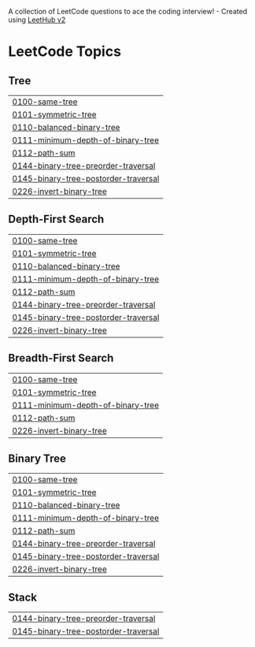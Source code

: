 A collection of LeetCode questions to ace the coding interview! - Created using [LeetHub v2](https://github.com/arunbhardwaj/LeetHub-2.0)
<!---LeetCode Topics Start-->
# LeetCode Topics
## Tree
|  |
| ------- |
| [0100-same-tree](https://github.com/AbhaySinghR/DSA/tree/master/0100-same-tree) |
| [0101-symmetric-tree](https://github.com/AbhaySinghR/DSA/tree/master/0101-symmetric-tree) |
| [0110-balanced-binary-tree](https://github.com/AbhaySinghR/DSA/tree/master/0110-balanced-binary-tree) |
| [0111-minimum-depth-of-binary-tree](https://github.com/AbhaySinghR/DSA/tree/master/0111-minimum-depth-of-binary-tree) |
| [0112-path-sum](https://github.com/AbhaySinghR/DSA/tree/master/0112-path-sum) |
| [0144-binary-tree-preorder-traversal](https://github.com/AbhaySinghR/DSA/tree/master/0144-binary-tree-preorder-traversal) |
| [0145-binary-tree-postorder-traversal](https://github.com/AbhaySinghR/DSA/tree/master/0145-binary-tree-postorder-traversal) |
| [0226-invert-binary-tree](https://github.com/AbhaySinghR/DSA/tree/master/0226-invert-binary-tree) |
## Depth-First Search
|  |
| ------- |
| [0100-same-tree](https://github.com/AbhaySinghR/DSA/tree/master/0100-same-tree) |
| [0101-symmetric-tree](https://github.com/AbhaySinghR/DSA/tree/master/0101-symmetric-tree) |
| [0110-balanced-binary-tree](https://github.com/AbhaySinghR/DSA/tree/master/0110-balanced-binary-tree) |
| [0111-minimum-depth-of-binary-tree](https://github.com/AbhaySinghR/DSA/tree/master/0111-minimum-depth-of-binary-tree) |
| [0112-path-sum](https://github.com/AbhaySinghR/DSA/tree/master/0112-path-sum) |
| [0144-binary-tree-preorder-traversal](https://github.com/AbhaySinghR/DSA/tree/master/0144-binary-tree-preorder-traversal) |
| [0145-binary-tree-postorder-traversal](https://github.com/AbhaySinghR/DSA/tree/master/0145-binary-tree-postorder-traversal) |
| [0226-invert-binary-tree](https://github.com/AbhaySinghR/DSA/tree/master/0226-invert-binary-tree) |
## Breadth-First Search
|  |
| ------- |
| [0100-same-tree](https://github.com/AbhaySinghR/DSA/tree/master/0100-same-tree) |
| [0101-symmetric-tree](https://github.com/AbhaySinghR/DSA/tree/master/0101-symmetric-tree) |
| [0111-minimum-depth-of-binary-tree](https://github.com/AbhaySinghR/DSA/tree/master/0111-minimum-depth-of-binary-tree) |
| [0112-path-sum](https://github.com/AbhaySinghR/DSA/tree/master/0112-path-sum) |
| [0226-invert-binary-tree](https://github.com/AbhaySinghR/DSA/tree/master/0226-invert-binary-tree) |
## Binary Tree
|  |
| ------- |
| [0100-same-tree](https://github.com/AbhaySinghR/DSA/tree/master/0100-same-tree) |
| [0101-symmetric-tree](https://github.com/AbhaySinghR/DSA/tree/master/0101-symmetric-tree) |
| [0110-balanced-binary-tree](https://github.com/AbhaySinghR/DSA/tree/master/0110-balanced-binary-tree) |
| [0111-minimum-depth-of-binary-tree](https://github.com/AbhaySinghR/DSA/tree/master/0111-minimum-depth-of-binary-tree) |
| [0112-path-sum](https://github.com/AbhaySinghR/DSA/tree/master/0112-path-sum) |
| [0144-binary-tree-preorder-traversal](https://github.com/AbhaySinghR/DSA/tree/master/0144-binary-tree-preorder-traversal) |
| [0145-binary-tree-postorder-traversal](https://github.com/AbhaySinghR/DSA/tree/master/0145-binary-tree-postorder-traversal) |
| [0226-invert-binary-tree](https://github.com/AbhaySinghR/DSA/tree/master/0226-invert-binary-tree) |
## Stack
|  |
| ------- |
| [0144-binary-tree-preorder-traversal](https://github.com/AbhaySinghR/DSA/tree/master/0144-binary-tree-preorder-traversal) |
| [0145-binary-tree-postorder-traversal](https://github.com/AbhaySinghR/DSA/tree/master/0145-binary-tree-postorder-traversal) |
<!---LeetCode Topics End-->